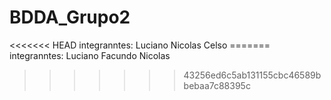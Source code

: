 # BDDA_Grupo2
<<<<<<< HEAD integranntes: Luciano Nicolas Celso ======= integranntes: 
Luciano Facundo	Nicolas
>>>>>>> 43256ed6c5ab131155cbc46589bbebaa7c88395c
